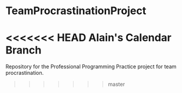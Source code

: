 # TeamProcrastinationProject
<<<<<<< HEAD
Alain's Calendar Branch
=======
Repository for the Professional Programming Practice project for team procrastination.
>>>>>>> master
